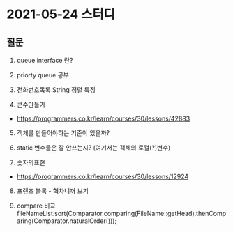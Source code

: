 # 2021-05-24 스터디
 
## 질문
1. queue interface 란?

2. priorty queue 공부


3. 전화번호목록
 String 정렬 특징

4. 큰수만들기
 - https://programmers.co.kr/learn/courses/30/lessons/42883

5. 객체를 만들어야하는 기준이 있을까?

6. static 변수들은 잘 안쓰는지? (여기서는 객체의 로컬(?)변수)

7. 숫자의표현
 - https://programmers.co.kr/learn/courses/30/lessons/12924

8. 프렌즈 블록 - 혁차니꺼 보기

9. compare 비교
   fileNameList.sort(Comparator.comparing(FileName::getHead).thenComparing(Comparator.naturalOrder()));